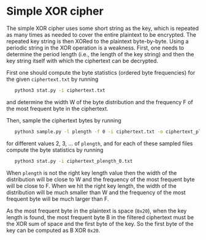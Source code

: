 Simple XOR cipher
=================

The simple XOR cipher uses some short string as the key, which is repeated as many times as needed to cover the entire plaintext to be encrypted. The repeated key string is then XORed to the plaintext byte-by-byte. Using a periodic string in the XOR operation is a weakness. First, one needs to determine the period length (i.e., the length of the key string) and then the key string itself with which the ciphertext can be decrypted. 

First one should compute the byte statistics (ordered byte frequencies) for the given `ciphertext.txt` by running
```bash
   python3 stat.py -i ciphertext.txt
```
and determine the width W of the byte distribution and the frequency F of the most frequent byte in the ciphertext.

Then, sample the ciphertext bytes by running

```bash
   python3 sample.py -l plength -f 0 -i ciphertext.txt -o ciphertext_plength_0.txt
```

for different values 2, 3, ... of `plength`, and for each of these sampled files compute the byte statistics by running

```bash
   python3 stat.py -i ciphertext_plength_0.txt
```

When `plength` is not the right key length value then the width of the distribution will be close to W and the frequency of the most frequent byte will be close to F. When we hit the right key length, the width of the distribution will be much smaller than W and the frequency of the most frequent byte will be much larger than F.

As the most frequent byte in the plaintext is space (`0x20`), when the key length is found, the most frequent byte B in the filtered ciphertext must be the XOR sum of space and the first byte of the key. So the first byte of the key can be computed as B XOR `0x20`.

